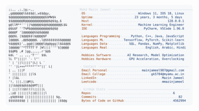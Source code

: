 <picture>
  <source srcset="https://raw.githubusercontent.com/mmazinjameel/mmazinjameel/main/dark_mode.svg?v=1739155342" media="(prefers-color-scheme: dark)">
  <img src="https://raw.githubusercontent.com/mmazinjameel/mmazinjameel/main/light_mode.svg?v=1739155342">
</picture>
